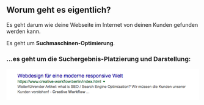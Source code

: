 ## Worum geht es eigentlich?

Es geht darum wie deine Webseite im Internet von deinen Kunden gefunden werden kann.

Es geht um **Suchmaschinen-Optimierung**.

### ...es geht um die Suchergebnis-Platzierung und Darstellung:

![image](./assets/serp.png)
